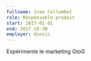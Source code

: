 ```yaml
---
fullname: Ivan Collombet
role: Responsable produit
start: 2017-01-01
end: 2017-10-30
employer: dinsic
---
```

Expérimente le marketing GtoG
